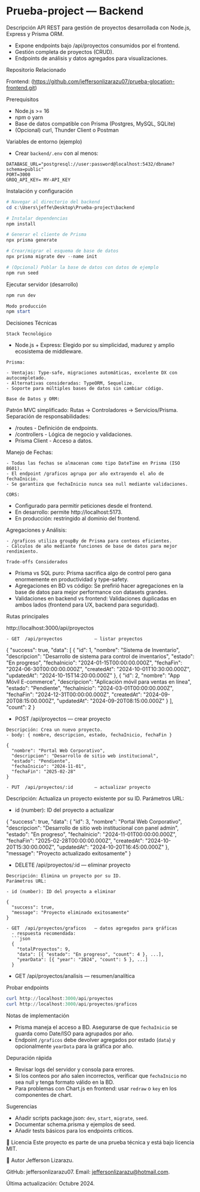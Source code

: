 # Prueba-project — Backend

Descripción
API REST para gestión de proyectos desarrollada con Node.js, Express y Prisma ORM.

- Expone endpoints bajo /api/proyectos consumidos por el frontend.
- Gestión completa de proyectos (CRUD).
- Endpoints de análisis y datos agregados para visualizaciones.

Repositorio Relacionado

Frontend: (https://github.com/jeffersonlizarazu07/prueba-glocation-frontend.git)

Prerequisitos
- Node.js >= 16
- npm o yarn
- Base de datos compatible con Prisma (Postgres, MySQL, SQLite)
- (Opcional) curl, Thunder Client o Postman

Variables de entorno (ejemplo)
- Crear `backend/.env` con al menos:
```
DATABASE_URL="postgresql://user:password@localhost:5432/dbname?schema=public"
PORT=3000
GROQ_API_KEY= MY-API_KEY
```

Instalación y configuración
```powershell
# Navegar al directorio del backend
cd c:\Users\jeffe\Desktop\Prueba-project\backend

# Instalar dependencias
npm install

# Generar el cliente de Prisma
npx prisma generate

# Crear/migrar el esquema de base de datos
npx prisma migrate dev --name init

# (Opcional) Poblar la base de datos con datos de ejemplo
npm run seed
```

Ejecutar servidor (desarrollo)
```powershell
npm run dev

Modo producción
npm start
```
Decisiones Técnicas 
```
Stack Tecnológico
```
- Node.js + Express: Elegido por su simplicidad, madurez y amplio ecosistema de middleware.
```
Prisma:

- Ventajas: Type-safe, migraciones automáticas, excelente DX con autocompletado.
- Alternativas consideradas: TypeORM, Sequelize.
- Soporte para múltiples bases de datos sin cambiar código.

Base de Datos y ORM:
```
Patrón MVC simplificado: Rutas → Controladores → Servicios/Prisma.
Separación de responsabilidades:

- /routes - Definición de endpoints.
- /controllers - Lógica de negocio y validaciones.
- Prisma Client - Acceso a datos.

Manejo de Fechas:
```
- Todas las fechas se almacenan como tipo DateTime en Prisma (ISO 8601).
- El endpoint /graficos agrupa por año extrayendo el año de fechaInicio.
- Se garantiza que fechaInicio nunca sea null mediante validaciones.

CORS:
```
- Configurado para permitir peticiones desde el frontend.
- En desarrollo: permite http://localhost:5173.
- En producción: restringido al dominio del frontend.

Agregaciones y Análisis:
```
- /graficos utiliza groupBy de Prisma para conteos eficientes.
- Cálculos de año mediante funciones de base de datos para mejor rendimiento.

Trade-offs Considerados
```
- Prisma vs SQL puro: Prisma sacrifica algo de control pero gana enormemente en productividad y type-safety.
- Agregaciones en BD vs código: Se prefirió hacer agregaciones en la base de datos para mejor performance con datasets grandes.
- Validaciones en backend vs frontend: Validaciones duplicadas en ambos lados (frontend para UX, backend para seguridad).

Rutas principales

http://localhost:3000/api/proyectos
```
- GET  /api/proyectos            — listar proyectos
```
{
  "success": true,
  "data": [
    {
      "id": 1,
      "nombre": "Sistema de Inventario",
      "descripcion": "Desarrollo de sistema para control de inventarios",
      "estado": "En progreso",
      "fechaInicio": "2024-01-15T00:00:00.000Z",
      "fechaFin": "2024-06-30T00:00:00.000Z",
      "createdAt": "2024-10-01T10:30:00.000Z",
      "updatedAt": "2024-10-15T14:20:00.000Z"
    },
    {
      "id": 2,
      "nombre": "App Móvil E-commerce",
      "descripcion": "Aplicación móvil para ventas en línea",
      "estado": "Pendiente",
      "fechaInicio": "2024-03-01T00:00:00.000Z",
      "fechaFin": "2024-12-31T00:00:00.000Z",
      "createdAt": "2024-09-20T08:15:00.000Z",
      "updatedAt": "2024-09-20T08:15:00.000Z"
    }
  ],
  "count": 2
}


- POST /api/proyectos            — crear proyecto
```
Descripción: Crea un nuevo proyecto.
- body: { nombre, descripcion, estado, fechaInicio, fechaFin }

{
  "nombre": "Portal Web Corporativo",
  "descripcion": "Desarrollo de sitio web institucional",
  "estado": "Pendiente",
  "fechaInicio": "2024-11-01",
  "fechaFin": "2025-02-28"
}
  
- PUT  /api/proyectos/:id        — actualizar proyecto
```
Descripción: Actualiza un proyecto existente por su ID.
Parámetros URL:

- id (number): ID del proyecto a actualizar

{
  "success": true,
  "data": {
    "id": 3,
    "nombre": "Portal Web Corporativo",
    "descripcion": "Desarrollo de sitio web institucional con panel admin",
    "estado": "En progreso",
    "fechaInicio": "2024-11-01T00:00:00.000Z",
    "fechaFin": "2025-02-28T00:00:00.000Z",
    "createdAt": "2024-10-20T15:30:00.000Z",
    "updatedAt": "2024-10-20T16:45:00.000Z"
  },
  "message": "Proyecto actualizado exitosamente"
}

- DELETE /api/proyectos/:id      — eliminar proyecto
```
Descripción: Elimina un proyecto por su ID.
Parámetros URL:

- id (number): ID del proyecto a eliminar

{
  "success": true,
  "message": "Proyecto eliminado exitosamente"
}

- GET  /api/proyectos/graficos   — datos agregados para gráficas
  - respuesta recomendada:
  ```json
  {
    "totalProyectos": 9,
    "data": [{ "estado": "En progreso", "count": 4 }, ...],
    "yearData": [{ "year": "2024", "count": 5 }, ...]
  }
  ```
- GET  /api/proyectos/analisis   — resumen/analítica

Probar endpoints
```powershell
curl http://localhost:3000/api/proyectos
curl http://localhost:3000/api/proyectos/graficos
```

Notas de implementación
- Prisma maneja el acceso a BD. Asegurarse de que `fechaInicio` se guarda como Date/ISO para agrupados por año.
- Endpoint `/graficos` debe devolver agregados por estado (`data`) y opcionalmente `yearData` para la gráfica por año.

Depuración rápida
- Revisar logs del servidor y consola para errores.
- Si los conteos por año salen incorrectos, verificar que `fechaInicio` no sea null y tenga formato válido en la BD.
- Para problemas con Chart.js en frontend: usar `redraw` o `key` en los componentes de chart.

Sugerencias
- Añadir scripts package.json: `dev`, `start`, `migrate`, `seed`.
- Documentar schema.prisma y ejemplos de seed.
- Añadir tests básicos para los endpoints críticos.

📄 Licencia
Este proyecto es parte de una prueba técnica y está bajo licencia MIT.

👤 Autor
Jefferson Lizarazu.

GitHub: jeffersonlizarazu07.
Email: jeffersonlizarazu@hotmail.com.


Última actualización: Octubre 2024.